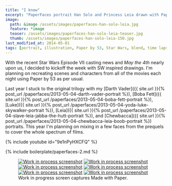 ```yaml
---
title: "I know"
excerpt: "PaperFaces portrait Han Solo and Princess Leia drawn with Paper by 53 on an iPad."
image: 
  path: &image /assets/images/paperfaces-han-solo-leia.jpg 
  feature: *image
  teaser: /assets/images/paperfaces-han-solo-leia-teaser.jpg
  thumb: /assets/images/paperfaces-han-solo-leia-150.jpg
last_modified_at: 2014-05-01
tags: [portrait, illustration, Paper by 53, Star Wars, blend, time lapse]
---
```


With the recent Star Wars Episode VII casting news and *May the 4th* nearly upon us, I decided to kickoff the week with SW inspired drawings. I'm planning on recreating scenes and characters from all of the movies each night using Paper by 53 as per usual.

Last year I stuck to the original trilogy with my [Darth Vader]({{ site.url }}{% post_url /paperfaces/2013-05-04-darth-vader-portrait %}), [Boba Fett]({{ site.url }}{% post_url /paperfaces/2013-05-04-boba-fett-portrait %}), [Luke]({{ site.url }}{% post_url /paperfaces/2013-05-04-yoda-luke-skywalker-portrait %}), [Leia]({{ site.url }}{% post_url /paperfaces/2013-05-04-slave-leia-jabba-the-hutt-portrait %}), and [Chewbacca]({{ site.url }}{% post_url /paperfaces/2013-05-04-chewbacca-leia-boob-portrait %}) portraits. This year I'm planning on mixing in a few faces from the prequels to cover the whole spectrum of films.

{% include youtube id="9e1nPyHXCFQ" %}

{% include boilerplate/paperfaces-2.md %}

<figure class="third">
	<a href="{{ site.url }}/assets/images/paperfaces-han-solo-process-1-lg.jpg"><img src="{{ site.url }}/assets/images/paperfaces-han-solo-process-1-600.jpg" alt="Work in process screenshot"></a>
	<a href="{{ site.url }}/assets/images/paperfaces-han-solo-process-2-lg.jpg"><img src="{{ site.url }}/assets/images/paperfaces-han-solo-process-2-600.jpg" alt="Work in process screenshot"></a>
	<a href="{{ site.url }}/assets/images/paperfaces-han-solo-process-3-lg.jpg"><img src="{{ site.url }}/assets/images/paperfaces-han-solo-process-3-600.jpg" alt="Work in process screenshot"></a>
	<a href="{{ site.url }}/assets/images/paperfaces-han-solo-process-4-lg.jpg"><img src="{{ site.url }}/assets/images/paperfaces-han-solo-process-4-600.jpg" alt="Work in process screenshot"></a>
	<a href="{{ site.url }}/assets/images/paperfaces-han-solo-process-5-lg.jpg"><img src="{{ site.url }}/assets/images/paperfaces-han-solo-process-5-600.jpg" alt="Work in process screenshot"></a>
	<a href="{{ site.url }}/assets/images/paperfaces-han-solo-process-6-lg.jpg"><img src="{{ site.url }}/assets/images/paperfaces-han-solo-process-6-600.jpg" alt="Work in process screenshot"></a>
	<figcaption>Work in progress screen captures Made with Paper.</figcaption>
</figure>
